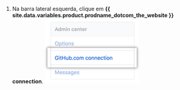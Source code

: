 1. Na barra lateral esquerda, clique em **{{ site.data.variables.product.prodname_dotcom_the_website }} connection**. ![Aba de conexão GitHub.com na barra lateral de configurações da conta de negócios](/assets/images/enterprise/business-accounts/settings-github-dotcom-connection-tab.png)
